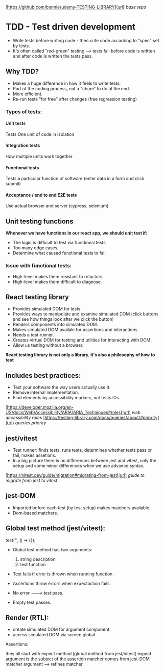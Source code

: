 [https://github.com/bonnie/udemy-TESTING-LIBRARY](url)  *base repo*

# TDD - Test driven development

- Write tests before writing code - then crite code according to "spec" set by tests.
- It's often called "red-green" testing --> tests fail before code is written and after code is written the tests pass.

## Why TDD?

   - Makes a huge difference in how it feels to write tests.
   - Part of the coding process, not a "chore" to do at the end.
   - More efficient.
   - Re-run tests "for free" after changes (free regression testing)

   ### Types of tests:

   #### Unit tests
   Tests One unit of code in isolation

   #### Integration tests
   How multiple units work together

   #### Functional tests
   Tests a particular function of software (enter data in a form and click submit)

   #### Acceptance / end to end E2E tests
   Use actual browser and server (cypress, selenium)

   ## Unit testing functions
   **Whenever we have functions in our react app, we should unit test if:**
   -  The logic is difficult to test via functional tests
   -  Too many edge cases.
   -  Determine what caused functional tests to fail.
 
   ### Issue with functional tests:
   - High-level makes them resistant to refactors.
   - High-level makes them difficult to diagnose.
  
## React testing library

  - Provides simulated DOM for tests.
  - Provides ways to manipulate and examine simulated DOM (click buttons and see how things look after we click the button)
  - Renders components into simulated DOM.
  - Makes simulated DOM availale for assertions and interactions.
  - Needs a test runner.
  - Creates virtual DOM for testing and utilities for interacting with DOM.
  - Allow us testing without a browser.

  **React testing library is not only a library, it's also a philosophy of how to test**

  ## Includes best practices:
  - Test your software the way users actually use it.
  - Remove internal implementation.
  - Find elements by accessibility markers, not tests IDs.

  [https://developer.mozilla.org/en-US/docs/Web/Accessibility/ARIA/ARIA_Techniques#roles](url)  *web accessibility roles*
  [https://testing-library.com/docs/queries/about/#priority](url)  *queries priority*

## jest/vitest

  - Test runner: finds tests, runs tests, determines whether tests pass or fail, makes assetions.
  - In a big picture there is no differences between jest and vitest, only the setup  and some minor differences when we use advance syntax.

  [https://vitest.dev/guide/migration#migrating-from-jest](url)  *guide to migrate from jest to vitest*

##  jest-DOM

  - Imported before each test (by test setup) makes matchers available.
  - Dom-based matchers.

## Global test method (jest/vitest):

  test('', () => {});

  - Global test method has two arguments:
    1. string description
    2. test function

  - Test fails if error is thrown when running function.
  - Assertions throw errors when expectaction fails.
  - No error ---> test pass.
  - Empty test passes.

## Render (RTL):
  - create simulated DOM for argument component.
  - access simulated DOM via screen global.

Assertions:

they all start with expect method (global method from jest/vitest)
expect argument is the subject of the assertion 
matcher comes from jest-DOM
matcher argument --> refines matcher








